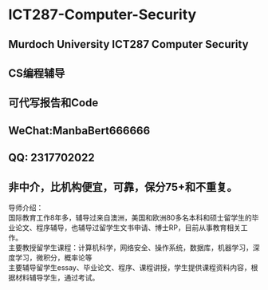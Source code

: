 # ICT287-Computer-Security
## Murdoch University ICT287 Computer Security
## CS编程辅导
## 可代写报告和Code
## WeChat:ManbaBert666666
## QQ: 2317702022
## 非中介，比机构便宜，可靠，保分75+和不重复。

导师介绍：  
国际教育工作8年多，辅导过来自澳洲，美国和欧洲80多名本科和硕士留学生的毕业论文、程序辅导，也辅导过留学生文书申请、博士RP，目前从事教育相关工作。  
主要教授留学生课程：计算机科学，网络安全、操作系统，数据库，机器学习，深度学习，微积分，概率论等  
主要辅导留学生essay、毕业论文、程序、课程讲授，学生提供课程资料内容，根据材料辅导学生，通过考试。  
